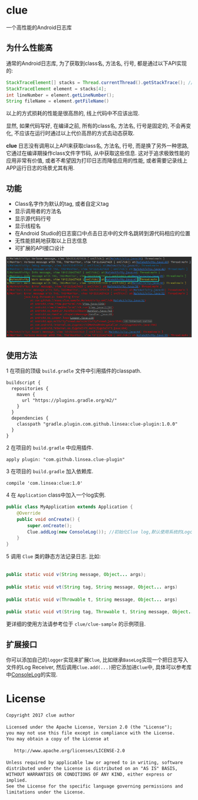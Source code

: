 # clue
一个高性能的Android日志库

## 为什么性能高
通常的Android日志库, 为了获取到class名, 方法名, 行号, 都是通过以下API实现的:
```java
StackTraceElement[] stacks = Thread.currentThread().getStackTrace(); //expensive cost
StackTraceElement element = stacks[4];
int lineNumber = element.getLineNumber();
String fileName = element.getFileName()
```
以上的方式损耗的性能是很高昂的, 线上代码中不应该出现.

显然, 如果代码写好, 在编译之前, 所有的class名, 方法名, 行号是固定的, 不会再变化,
不应该在运行时通过以上代价高昂的方式去动态获取.

**clue** 日志没有调用以上API来获取class名, 方法名, 行号, 而是换了另外一种思路,
它通过在编译期操作class文件字节码, 从中获取这些信息. 这对于追求极致性能的应用非常有价值,
或者不希望因为打印日志而降低应用的性能, 或者需要记录线上APP运行日志的场景尤其有用.

## 功能
- Class名字作为默认的tag, 或者自定义tag
- 显示调用者的方法名
- 显示源代码行号
- 显示线程名
- 在Android Studio的日志窗口中点击日志中的文件名跳转到源代码相应的位置
- 无性能损耗地获取以上日志信息
- 可扩展的API接口设计

![](clue.png)

## 使用方法
1 在项目的顶级 `build.gradle` 文件中引用插件的classpath.
```
buildscript {
  repositories {
    maven {
      url "https://plugins.gradle.org/m2/"
    }
  }
  dependencies {
    classpath "gradle.plugin.com.github.linsea:clue-plugin:1.0.0"
  }
}
```
2 在项目的 `build.gradle` 中应用插件.
```
apply plugin: "com.github.linsea.clue-plugin"
```
3 在项目的 `build.gradle` 加入依赖库.
```
compile 'com.linsea:clue:1.0'
```
4 在 `Application` class中加入一个log实例.
```java
public class MyApplication extends Application {
    @Override
    public void onCreate() {
        super.onCreate();
        Clue.addLog(new ConsoleLog()); //初始化Clue log,默认使用系统的Logcat输出到控制台.
    }
}
```
5 调用 `Clue` 类的静态方法记录日志.
比如:
```java

public static void v(String message, Object... args);

public static void vt(String tag, String message, Object... args)

public static void v(Throwable t, String message, Object... args)

public static void vt(String tag, Throwable t, String message, Object... args)
```

更详细的使用方法请参考位于 `clue/clue-sample` 的示例项目.

## 扩展接口
你可以添加自己的`logger`实现来扩展`Clue`, 比如继承`BaseLog`实现一个把日志写入文件的Log Receiver,
然后调用`Clue.add(...)`把它添加进`Clue`中, 具体可以参考库中[ConsoleLog](https://github.com/linsea/clue/blob/master/clue/src/main/java/com/github/linsea/clue/ConsoleLog.java)的实现.

# License

    Copyright 2017 clue author

    Licensed under the Apache License, Version 2.0 (the "License");
    you may not use this file except in compliance with the License.
    You may obtain a copy of the License at

       http://www.apache.org/licenses/LICENSE-2.0

    Unless required by applicable law or agreed to in writing, software
    distributed under the License is distributed on an "AS IS" BASIS,
    WITHOUT WARRANTIES OR CONDITIONS OF ANY KIND, either express or implied.
    See the License for the specific language governing permissions and
    limitations under the License.
